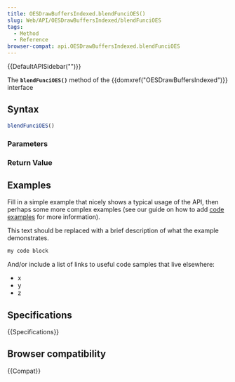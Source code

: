 ```yaml
---
title: OESDrawBuffersIndexed.blendFunciOES()
slug: Web/API/OESDrawBuffersIndexed/blendFunciOES
tags:
  - Method
  - Reference
browser-compat: api.OESDrawBuffersIndexed.blendFunciOES
---
```

{{DefaultAPISidebar("")}}

The **`blendFunciOES()`** method of the {{domxref("OESDrawBuffersIndexed")}} interface 

## Syntax

```js
blendFunciOES()
```

### Parameters



### Return Value



## Examples

Fill in a simple example that nicely shows a typical usage of the API, then perhaps some more complex examples (see our guide on how to add [code examples](/en-US/docs/MDN/Contribute/Structures/Code_examples) for more information).

This text should be replaced with a brief description of what the example demonstrates.

```js
my code block
```

And/or include a list of links to useful code samples that live elsewhere:

*   x
*   y
*   z

## Specifications

{{Specifications}}

## Browser compatibility

{{Compat}}

